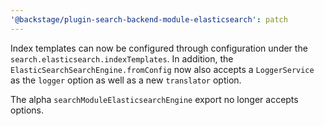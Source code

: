 ```yaml
---
'@backstage/plugin-search-backend-module-elasticsearch': patch
---
```


Index templates can now be configured through configuration under the `search.elasticsearch.indexTemplates`. In addition, the `ElasticSearchSearchEngine.fromConfig` now also accepts a `LoggerService` as the `logger` option as well as a new `translator` option.

The alpha `searchModuleElasticsearchEngine` export no longer accepts options.

